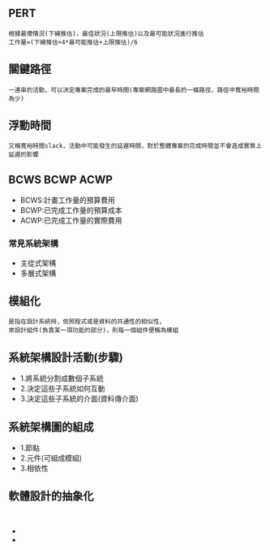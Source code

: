 ## PERT
```
根據最壞情況(下線推估)，最佳狀況(上限推估)以及最可能狀況進行推估
工作量=(下線推估+4*最可能推估+上限推估)/6
```
## 關鍵路徑
```
一連串的活動，可以決定專案完成的最早時間(專案網路圖中最長的一條路徑，路徑中寬裕時間為少)
```
## 浮動時間
```
又稱寬裕時間slack，活動中可能發生的延遲時間，對於整體專案的完成時間並不會造成實質上延遲的影響
```
## BCWS BCWP ACWP
- BCWS:計畫工作量的預算費用
- BCWP:已完成工作量的預算成本
- ACWP:已完成工作量的實際費用
### 常見系統架構
- 主從式架構
- 多層式架構
## 模組化
```
是指在設計系統時，依照程式或是資料的共通性的相似性，
來設計組件(負責某一項功能的部分)，則每一個組件便稱為模組
```
## 系統架構設計活動(步驟)
- 1.將系統分割成數個子系統
- 2.決定這些子系統如何互動
- 3.決定這些子系統的介面(資料傳介面)
## 系統架構圖的組成
- 1.節點
- 2.元件(可組成模組)
- 3.相依性
## 軟體設計的抽象化
```
```
##
-
-
